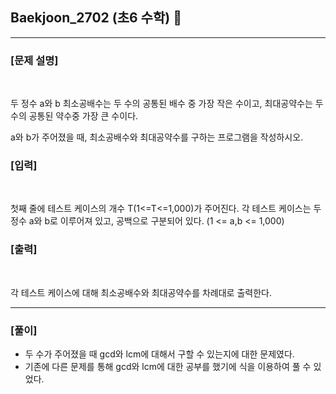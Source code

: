 ## Baekjoon_2702 (초6 수학) 🚀
___


### **[문제 설명]**
<br>

두 정수 a와 b 최소공배수는 두 수의 공통된 배수 중 가장 작은 수이고, 최대공약수는 두 수의 공통된 약수중 가장 큰 수이다.

a와 b가 주어졌을 때, 최소공배수와 최대공약수를 구하는 프로그램을 작성하시오.

### **[입력]**
<br>

첫째 줄에 테스트 케이스의 개수 T(1<=T<=1,000)가 주어진다. 각 테스트 케이스는 두 정수 a와 b로 이루어져 있고, 공백으로 구분되어 있다. (1 <= a,b <= 1,000)

### **[출력]**
<br>

각 테스트 케이스에 대해 최소공배수와 최대공약수를 차례대로 출력한다.

___


### **[풀이]**

- 두 수가 주어졌을 때 gcd와 lcm에 대해서 구할 수 있는지에 대한 문제였다.
- 기존에 다른 문제를 통해 gcd와 lcm에 대한 공부를 했기에 식을 이용하여 풀 수 있었다.